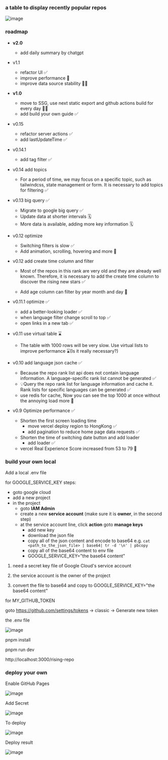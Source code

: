 ### a table to display recently popular repos

![image](https://github.com/yanggggjie/rising-repo/blob/main/example/example.png)

### roadmap

- **v2.0**
  - add daily summary by chatgpt 

- v1.1
  - refactor UI  ✅
  - improve  performance 🚧
  - improve data source stability 🚧🚧

- **v1.0**
  - move to SSG, use next static export and github actions build for every day 🚀✅
  - add build your own guide ✅


- v0.15
  - refactor server actions ✅
  - add lastUpdateTime ✅


- v0.14.1
  - add tag filter ✅


- v0.14 add topics
  - For a period of time, we may focus on a specific topic, such as tailwindcss, state management or form. It is necessary to add topics for filtering ✅



- v0.13   big query ✅

  - Migrate to google big query  ✅
  - Update data at shorter intervals 🗓️
  - More data is available, adding more key information 🗓️



- v0.12 optimize

  - Switching filters is slow  ✅
  - Add animation, scrolling, hovering and more 🚧



- v0.12 add create time column and filter

  - Most of the repos in this rank are very old and they are already well known. Therefore, it is necessary to add the create time column to discover the rising new stars ✅

  - Add age column can filter by  year month and day 🎂



- v0.11.1 optimize ✅

  - add a better-looking loader ✅
  - when language filter change scroll to top ✅
  - open links  in a new tab ✅



- v0.11 use virtual table ⌛️

  - The table with 1000 rows will be very slow. Use virtual lists to improve performance ⌛️(Is it really necessary?)



- v0.10 add language json cache ✅

  - Because the repo rank list api does not contain language information. A language-specific rank list cannot be generated ✅
  - 💡Query the repo rank list for language information and cache it. Rank lists for specific languages can be generated ✅
  - use redis for cache, Now you can see the top 1000 at once without the annoying load more  🤯



- v0.9 Optimize performance ✅
  - Shorten the first screen loading time
    - move vercel deploy region to HongKong ✅
    - add pagination to reduce home page data requests ✅
  - Shorten the time of switching date button and add loader
    - add loader ✅
  - vercel Real Experience Score increased from 53 to 79 🚀


### build your own local
Add a local .env file

for GOOGLE_SERVICE_KEY
steps:
- goto google cloud
- add a new project
- in the project
  - goto **IAM Admin**
  - create a new **service account** (make sure it is **owner**, in the second step)
  - at the service account line, click **action** goto **manage keys**
    - add new key
    - download the json file
    - copy all of the json content and encode to base64
      e.g. `cat <path_to_the_json_file> | base64| tr -d '\n' | pbcopy`
    - copy all of the base64 content to env file
    - GOOGLE_SERVICE_KEY="the base64 content"


1. need a secret key file of Google Cloud's service account

2. the service account is the owner of the project

3. convert the file to base64 and copy to GOOGLE_SERVICE_KEY="the base64 content"



for MY_GITHUB_TOKEN

goto https://github.com/settings/tokens -> classic -> Generate new token

the .env file

![image](https://github.com/yanggggjie/rising-repo/blob/main/example/env-setting.png)

pnpm install

pnpm run dev

http://localhost:3000/rising-repo

### deploy your own

Enable GitHub Pages

![image](https://github.com/yanggggjie/rising-repo/blob/main/example/pages-setting.png)


Add Secret

![image](https://github.com/yanggggjie/rising-repo/blob/main/example/secret-setting.png)

To deploy

![image](https://github.com/yanggggjie/rising-repo/blob/main/example/to-deploy.png)

Deploy result

![image](https://github.com/yanggggjie/rising-repo/blob/main/example/deploy-result.png)
